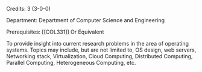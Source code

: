 Credits: 3 (3-0-0)

Department: Department of Computer Science and Engineering

Prerequisites: [[COL331]] Or Equivalent

To provide insight into current research problems in the area of operating systems. Topics may include, but are not limited to, OS design, web servers, Networking stack, Virtualization, Cloud Computing, Distributed Computing, Parallel Computing, Heterogeneous Computing, etc.
